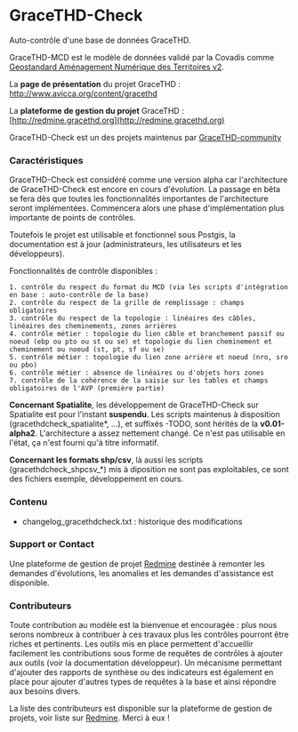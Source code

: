 # GraceTHD-Check
Auto-contrôle d'une base de données GraceTHD.

GraceTHD-MCD est le modèle de données validé par la Covadis comme [Geostandard Aménagement Numérique des Territoires v2](http://www.geoinformations.developpement-durable.gouv.fr/standard-covadis-amenagement-numerique-des-a3300.html). 

La **page de présentation** du projet GraceTHD : http://www.avicca.org/content/gracethd

La **plateforme de gestion du projet** GraceTHD : [http://redmine.gracethd.org](http://redmine.gracethd.org)

GraceTHD-Check est un des projets maintenus par [GraceTHD-community](https://github.com/GraceTHD-community)

### Caractéristiques

GraceTHD-Check est considéré comme une version alpha car l'architecture de GraceTHD-Check est encore en cours d'évolution. La passage en bêta se fera dès que toutes les fonctionnalités importantes de l'architecture seront implémentées. Commencera alors une phase d'implémentation plus importante de points de contrôles. 

Toutefois le projet est utilisable et fonctionnel sous Postgis, la documentation est à jour (administrateurs, les utilisateurs et les développeurs).

Fonctionnalités de contrôle disponibles :

    1. contrôle du respect du format du MCD (via les scripts d'intégration en base : auto-contrôle de la base)
    2. contrôle du respect de la grille de remplissage : champs obligatoires
    3. contrôle du respect de la topologie : linéaires des câbles, linéaires des cheminements, zones arrières
    4. contrôle métier : topologie du lien câble et branchement passif ou noeud (ebp ou pto ou st ou se) et topologie du lien cheminement et cheminement ou noeud (st, pt, sf ou se)
    5. contrôle métier : topologie du lien zone arrière et noeud (nro, sro ou pbo)
    6. contrôle métier : absence de linéaires ou d'objets hors zones
    7. contrôle de la cohérence de la saisie sur les tables et champs obligatoires de l'AVP (première partie)

**Concernant Spatialite**, les développement de GraceTHD-Check sur Spatialite est pour l'instant **suspendu**. Les scripts maintenus à disposition (gracethdcheck_spatialite*, ...), et suffixés -TODO, sont hérités de la **v0.01-alpha2**. L'architecture a assez nettement changé. Ce n'est pas utilisable en l'état, ça n'est fourni qu'à titre informatif. 

**Concernant les formats shp/csv**, là aussi les scripts (gracethdcheck_shpcsv_*) mis à diposition ne sont pas exploitables, ce sont des fichiers exemple, développement en cours. 

### Contenu
* changelog_gracethdcheck.txt : historique des modifications

### Support or Contact
Une plateforme de gestion de projet [Redmine](http://redmine.gracethd.org) destinée à remonter les demandes d'évolutions, les anomalies et les demandes d'assistance est disponible. 

### Contributeurs

Toute contribution au modèle est la bienvenue et encouragée : plus nous serons nombreux à contribuer à ces travaux plus les contrôles pourront être riches et pertinents. 
Les outils mis en place permettent d'accueillir facilement les contributions sous forme de requêtes de contrôles à ajouter aux outils (voir la documentation développeur).
Un mécanisme permettant d'ajouter des rapports de synthèse ou des indicateurs est également en place pour ajouter d'autres types de requêtes à la base et ainsi répondre aux besoins divers.

La liste des contributeurs est disponible sur la plateforme de gestion de projets, voir liste sur [Redmine](http://redmine.gracethd.org). 
Merci à eux !

